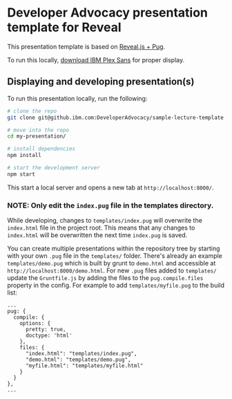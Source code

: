 # Developer Advocacy presentation template for Reveal

This presentation template is based on [Reveal.js + Pug](https://github.com/jlengstorf/reveal.js-jade).

To run this locally, [download IBM Plex Sans](https://www.ibm.com/innovate/brand/typography/) for proper display.

## Displaying and developing presentation(s)

To run this presentation locally, run the following:

```bash
# clone the repo
git clone git@github.ibm.com:DeveloperAdvocacy/sample-lecture-template.git my-presentation

# move into the repo
cd my-presentation/

# install dependencies
npm install

# start the development server
npm start
```

This start a local server and opens a new tab at `http://localhost:8000/`.

### NOTE: Only edit the `index.pug` file in the templates directory.

While developing, changes to `templates/index.pug` will overwrite the `index.html` file in the project root. This means that any changes to `index.html` will be overwritten the next time `index.pug` is saved.

You can create multiple presentations within the repository tree by starting with your own `.pug` file in the `templates/` folder. There's already an example `templates/demo.pug` which is built by grunt to `demo.html` and accessible at `http://localhost:8000/demo.html`. For new `.pug` files added to `templates/` update the `Gruntfile.js` by adding the files to the `pug.compile.files` property in the config. For example to add `templates/myfile.pug` to the build list:

```
...
pug: {
  compile: {
    options: {
      pretty: true,
      doctype: 'html'
    },
    files: {
      "index.html": "templates/index.pug",
      "demo.html": "templates/demo.pug",
      "myfile.html": "templates/myfile.html"
    }
  }
},
...
```
